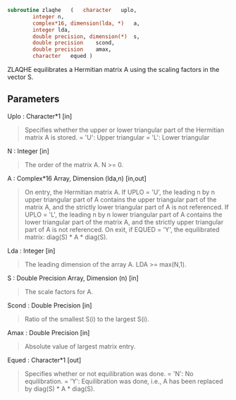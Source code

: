 ```fortran
subroutine zlaqhe	(	character	uplo,
		integer	n,
		complex*16, dimension(lda, *)	a,
		integer	lda,
		double precision, dimension(*)	s,
		double precision	scond,
		double precision	amax,
		character	equed )
```

 ZLAQHE equilibrates a Hermitian matrix A using the scaling factors
 in the vector S.

## Parameters
Uplo : Character*1 [in]
> Specifies whether the upper or lower triangular part of the
> Hermitian matrix A is stored.
> = 'U':  Upper triangular
> = 'L':  Lower triangular

N : Integer [in]
> The order of the matrix A.  N >= 0.

A : Complex*16 Array, Dimension (lda,n) [in,out]
> On entry, the Hermitian matrix A.  If UPLO = 'U', the leading
> n by n upper triangular part of A contains the upper
> triangular part of the matrix A, and the strictly lower
> triangular part of A is not referenced.  If UPLO = 'L', the
> leading n by n lower triangular part of A contains the lower
> triangular part of the matrix A, and the strictly upper
> triangular part of A is not referenced.
> On exit, if EQUED = 'Y', the equilibrated matrix:
> diag(S) * A * diag(S).

Lda : Integer [in]
> The leading dimension of the array A.  LDA >= max(N,1).

S : Double Precision Array, Dimension (n) [in]
> The scale factors for A.

Scond : Double Precision [in]
> Ratio of the smallest S(i) to the largest S(i).

Amax : Double Precision [in]
> Absolute value of largest matrix entry.

Equed : Character*1 [out]
> Specifies whether or not equilibration was done.
> = 'N':  No equilibration.
> = 'Y':  Equilibration was done, i.e., A has been replaced by
> diag(S) * A * diag(S).


